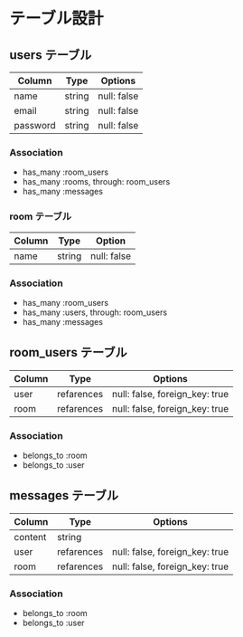 # テーブル設計

## users テーブル

| Column   | Type   | Options     |
| -------- | ------ | ----------- |
| name     | string | null: false |
| email    | string | null: false |
| password | string | null: false |

### Association

- has_many :room_users
- has_many :rooms, through: room_users
- has_many :messages

### room テーブル

| Column | Type   | Option        |
| ------ | ------ | ------------- |
| name   | string | null: false   |

### Association

- has_many :room_users
- has_many :users, through: room_users
- has_many :messages

## room_users テーブル

| Column | Type       | Options                        |
| ------ | ---------- | -------------------------------|
| user   | refarences | null: false, foreign_key: true |
| room   | refarences | null: false, foreign_key: true |

### Association

- belongs_to :room
- belongs_to :user

## messages テーブル

| Column  | Type       | Options                        |
| ------- | ---------- | ------------------------------ |
| content | string     |                                |
| user    | refarences | null: false, foreign_key: true |
| room    | refarences | null: false, foreign_key: true |

### Association

- belongs_to :room
- belongs_to :user